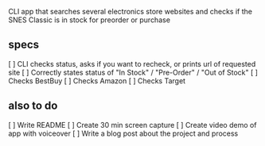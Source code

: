 CLI app that searches several electronics store websites and checks if the SNES Classic is in stock for preorder or purchase

## specs
[ ] CLI checks status, asks if you want to recheck, or prints url of requested site
[ ] Correctly states status of "In Stock" / "Pre-Order" / "Out of Stock"
[ ] Checks BestBuy
[ ] Checks Amazon
[ ] Checks Target

## also to do
[ ] Write README
[ ] Create 30 min screen capture
[ ] Create video demo of app with voiceover
[ ] Write a blog post about the project and process

